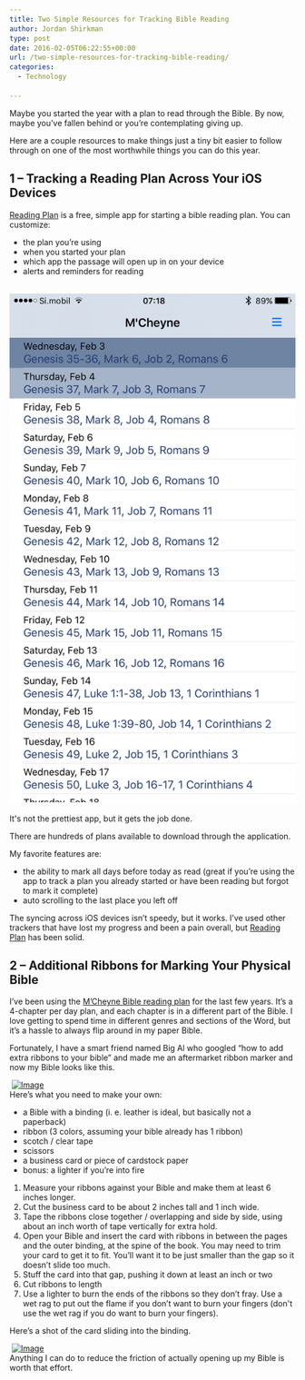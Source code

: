 ```yaml
---
title: Two Simple Resources for Tracking Bible Reading
author: Jordan Shirkman
type: post
date: 2016-02-05T06:22:55+00:00
url: /two-simple-resources-for-tracking-bible-reading/
categories:
  - Technology

---
```

Maybe you started the year with a plan to read through the Bible. By now, maybe you’ve fallen behind or you’re contemplating giving up.

Here are a couple resources to make things just a tiny bit easier to follow through on one of the most worthwhile things you can do this year.

## 1 &#8211; Tracking a Reading Plan Across Your iOS Devices

[Reading Plan](https://appsto.re/us/dQFfu.i) is a free, simple app for starting a bible reading plan. You can customize:

  * the plan you’re using
  * when you started your plan
  * which app the passage will open up in on your device
  * alerts and reminders for reading

&nbsp;[![Image](/static/images/img_1404.jpeg)](https://jshirk.com/blog/wp-content/uploads/2016/02/img_1404.png)&nbsp;  
It's not the prettiest app, but it gets the job done.&nbsp;

There are hundreds of plans available to download through the application.

My favorite features are:

  * the ability to mark all days before today as read (great if you’re using the app to track a plan you already started or have been reading but forgot to mark it complete)
  * auto scrolling to the last place you left off

The syncing across iOS devices isn’t speedy, but it works. I’ve used other trackers that have lost my progress and been a pain overall, but [Reading Plan](https://appsto.re/us/dQFfu.i) has been solid.

## 2 &#8211; Additional Ribbons for Marking Your Physical Bible

I’ve been using the [M’Cheyne Bible reading plan](http://static.esvmedia.org/assets/pdfs/rp.one.year.tract.pdf) for the last few years. It’s a 4-chapter per day plan, and each chapter is in a different part of the Bible. I love getting to spend time in different genres and sections of the Word, but it’s a hassle to always flip around in my paper Bible.

Fortunately, I have a smart friend named Big Al who googled “how to add extra ribbons to your bible” and made me an aftermarket ribbon marker and now my Bible looks like this.

&nbsp;[![Image](https://jshirk.com/blog/wp-content/uploads/2016/02/img_1402.jpeg)](https://jshirk.com/blog/wp-content/uploads/2016/02/img_1402.jpeg)&nbsp;  
Here’s what you need to make your own:

  * a Bible with a binding (i. e. leather is ideal, but basically not a paperback)
  * ribbon (3 colors, assuming your bible already has 1 ribbon)
  * scotch / clear tape
  * scissors
  * a business card or piece of cardstock paper
  * bonus: a lighter if you’re into fire

  1. Measure your ribbons against your Bible and make them at least 6 inches longer.
  2. Cut the business card to be about 2 inches tall and 1 inch wide.
  3. Tape the ribbons close together / overlapping and side by side, using about an inch worth of tape vertically for extra hold.
  4. Open your Bible and insert the card with ribbons in between the pages and the outer binding, at the spine of the book. You may need to trim your card to get it to fit. You’ll want it to be just smaller than the gap so it doesn’t slide too much.
  5. Stuff the card into that gap, pushing it down at least an inch or two
  6. Cut ribbons to length
  7. Use a lighter to burn the ends of the ribbons so they don’t fray. Use a wet rag to put out the flame if you don’t want to burn your fingers (don't use the wet rag if you do want to burn your fingers).&nbsp;



Here’s a shot of the card sliding into the binding.

&nbsp;[![Image](https://jshirk.com/blog/wp-content/uploads/2016/02/img_1401.jpeg)](https://jshirk.com/blog/wp-content/uploads/2016/02/img_1401.jpeg)&nbsp;  
Anything I can do to reduce the friction of actually opening up my Bible is worth that effort.
